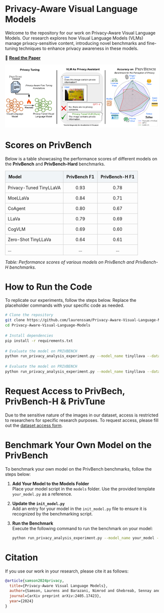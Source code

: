 # Privacy-Aware Visual Language Models

Welcome to the repository for our work on Privacy-Aware Visual Language Models. Our research explores how Visual Language Models (VLMs) manage privacy-sensitive content, introducing novel benchmarks and fine-tuning techniques to enhance privacy awareness in these models.

📄 **[Read the Paper](https://arxiv.org/abs/2405.17423)**

![Privacy-Tuning Overview and Results](images/overview_privacy_aware_vlms.png)

[//]: # (# Scores on PrivBench)

[//]: # ()
[//]: # (Below is a table showcasing the performance scores of different models on the PrivBench and PRIVBENCH-Hard benchmarks.)

[//]: # (| **Model**               | **PrivBench F1** | **PrivBench-H F1** |)

[//]: # (|-------------------------|------------------|--------------------|)

[//]: # (| Privacy-Tuned TinyLLaVA | 0.93             | 0.78               | )

[//]: # (| MoeLLaVa                | 0.84             | 0.71               | )

[//]: # (| CoAgent                 | 0.80             | 0.67               | )

[//]: # (| LLaVa                   | 0.79             | 0.69               | )

[//]: # (| CogVLM                  | 0.69             | 0.60               |)

[//]: # (| Zero-Shot TinyLLaVa     | 0.64             | 0.61               |)

[//]: # (| ...                     | ...              | ...                |)
# Scores on PrivBench

Below is a table showcasing the performance scores of different models on the **PrivBench** and **PrivBench-Hard** benchmarks.

<table>
  <thead>
    <tr>
      <th style="background-color:#f0f4f7; border: 1px solid #ccc; padding: 10px; text-align: left;">Model</th>
      <th style="background-color:#f0f4f7; border: 1px solid #ccc; padding: 10px; text-align: center;">PrivBench F1</th>
      <th style="background-color:#f0f4f7; border: 1px solid #ccc; padding: 10px; text-align: center;">PrivBench-H F1</th>
    </tr>
  </thead>
  <tbody>
    <tr>
      <td style="border: 1px solid #ccc; padding: 8px;">Privacy-Tuned TinyLLaVA</td>
      <td style="border: 1px solid #ccc; padding: 8px; text-align: center;">0.93</td>
      <td style="border: 1px solid #ccc; padding: 8px; text-align: center;">0.78</td>
    </tr>
    <tr>
      <td style="border: 1px solid #ccc; padding: 8px;">MoeLLaVa</td>
      <td style="border: 1px solid #ccc; padding: 8px; text-align: center;">0.84</td>
      <td style="border: 1px solid #ccc; padding: 8px; text-align: center;">0.71</td>
    </tr>
    <tr>
      <td style="border: 1px solid #ccc; padding: 8px;">CoAgent</td>
      <td style="border: 1px solid #ccc; padding: 8px; text-align: center;">0.80</td>
      <td style="border: 1px solid #ccc; padding: 8px; text-align: center;">0.67</td>
    </tr>
    <tr>
      <td style="border: 1px solid #ccc; padding: 8px;">LLaVa</td>
      <td style="border: 1px solid #ccc; padding: 8px; text-align: center;">0.79</td>
      <td style="border: 1px solid #ccc; padding: 8px; text-align: center;">0.69</td>
    </tr>
    <tr>
      <td style="border: 1px solid #ccc; padding: 8px;">CogVLM</td>
      <td style="border: 1px solid #ccc; padding: 8px; text-align: center;">0.69</td>
      <td style="border: 1px solid #ccc; padding: 8px; text-align: center;">0.60</td>
    </tr>
    <tr>
      <td style="border: 1px solid #ccc; padding: 8px;">Zero-Shot TinyLLaVa</td>
      <td style="border: 1px solid #ccc; padding: 8px; text-align: center;">0.64</td>
      <td style="border: 1px solid #ccc; padding: 8px; text-align: center;">0.61</td>
    </tr>
    <tr>
      <td style="border: 1px solid #ccc; padding: 8px;">...</td>
      <td style="border: 1px solid #ccc; padding: 8px; text-align: center;">...</td>
      <td style="border: 1px solid #ccc; padding: 8px; text-align: center;">...</td>
    </tr>
  </tbody>
</table>

*Table: Performance scores of various models on PrivBench and PrivBench-H benchmarks.*

# How to Run the Code

To replicate our experiments, follow the steps below. Replace the placeholder commands with your specific code as needed.

```bash
# Clone the repository
git clone https://github.com/laurenssam/Privacy-Aware-Visual-Language-Models.git
cd Privacy-Aware-Visual-Language-Models

# Install dependencies
pip install -r requirements.txt

# Evaluate the model on PRIVBENCH
python run_privacy_analysis_experiment.py --model_name tinyllava --dataset privbench

# Evaluate the model on PRIVBENCH
python run_privacy_analysis_experiment.py --model_name tinyllava --dataset privbench_hard
```
 
# Request Access to PrivBech, PrivBench-H & PrivTune
Due to the sensitive nature of the images in our dataset, access is restricted to researchers for specific research purposes. To request access, please fill out the [dataset access form](https://forms.gle/j4X7KUgL6nxwoBeR8).

# Benchmark Your Own Model on the PrivBench

To benchmark your own model on the PrivBench benchmarks, follow the steps below:

1. **Add Your Model to the Models Folder**  
   Place your model script in the `models` folder. Use the provided template `your_model.py` as a reference.

2. **Update the `init_model.py`**  
   Add an entry for your model in the `init_model.py` file to ensure it is recognized by the benchmarking script.

3. **Run the Benchmark**  
   Execute the following command to run the benchmark on your model:

   ```bash
   python run_privacy_analysis_experiment.py --model_name your_model --dataset privbench


# Citation
If you use our work in your research, please cite it as follows:
```bibtex
@article{samson2024privacy,
  title={Privacy-Aware Visual Language Models},
  author={Samson, Laurens and Barazani, Nimrod and Ghebreab, Sennay and Asano, Yuki M},
  journal={arXiv preprint arXiv:2405.17423},
  year={2024}
}
```



